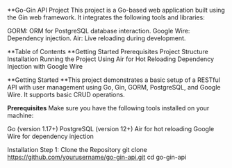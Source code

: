 **Go-Gin API Project
This project is a Go-based web application built using the Gin web framework. It integrates the following tools and libraries:

GORM: ORM for PostgreSQL database interaction.
Google Wire: Dependency injection.
Air: Live reloading during development.

**Table of Contents
**Getting Started
Prerequisites
Project Structure
Installation
Running the Project
Using Air for Hot Reloading
Dependency Injection with Google Wire

**Getting Started
**This project demonstrates a basic setup of a RESTful API with user management using Go, Gin, GORM, PostgreSQL, and Google Wire. It supports basic CRUD operations.

**Prerequisites**
Make sure you have the following tools installed on your machine:

Go (version 1.17+)
PostgreSQL (version 12+)
Air for hot reloading
Google Wire for dependency injection

Installation
Step 1: Clone the Repository
git clone https://github.com/yourusername/go-gin-api.git
cd go-gin-api

